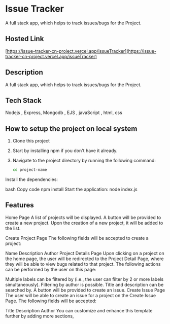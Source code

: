 # Issue Tracker

A full stack app, which helps to track issues/bugs for the Project.

## Hosted Link

[https://issue-tracker-cn-project.vercel.app/issueTracker](https://issue-tracker-cn-project.vercel.app/issueTracker)

## Description

A full stack app, which helps to track issues/bugs for the Project.

## Tech Stack

Nodejs , Express, Mongodb , EJS , javaScript , html, css

## How to setup the project on local system

1. Clone this project
2. Start by installing npm if you don't have it already.
3. Navigate to the project directory by running the following command:

   ```bash
   cd project-name
Install the dependencies:

bash
Copy code
npm install
Start the application:
node index.js

## Features
Home Page
A list of projects will be displayed. A button will be provided to create a new project. Upon the creation of a new project, it will be added to the list.

Create Project Page
The following fields will be accepted to create a project:

Name
Description
Author
Project Details Page
Upon clicking on a project on the home page, the user will be redirected to the Project Detail Page, where they will be able to view bugs related to that project. The following actions can be performed by the user on this page:

Multiple labels can be filtered by (i.e., the user can filter by 2 or more labels simultaneously).
Filtering by author is possible.
Title and description can be searched by.
A button will be provided to create an issue.
Create Issue Page
The user will be able to create an issue for a project on the Create Issue Page. The following fields will be accepted:

Title
Description
Author
You can customize and enhance this template further by adding more sections,
